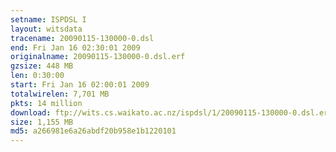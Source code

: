 ```yaml
---
setname: ISPDSL I
layout: witsdata
tracename: 20090115-130000-0.dsl
end: Fri Jan 16 02:30:01 2009
originalname: 20090115-130000-0.dsl.erf
gzsize: 448 MB
len: 0:30:00
start: Fri Jan 16 02:00:01 2009
totalwirelen: 7,701 MB
pkts: 14 million
download: ftp://wits.cs.waikato.ac.nz/ispdsl/1/20090115-130000-0.dsl.erf.gz
size: 1,155 MB
md5: a266981e6a26abdf20b958e1b1220101
---
```

